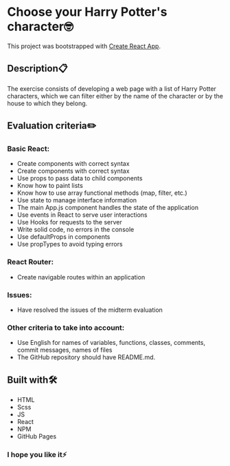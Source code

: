 # Choose your Harry Potter's character🤓

This project was bootstrapped with [Create React App](https://github.com/facebook/create-react-app).

## Description📋

The exercise consists of developing a web page with a list of Harry Potter characters, which we can filter either by the name of the character or by the house to which they belong.

## Evaluation criteria✏️
### Basic React:
- Create components with correct syntax
- Create components with correct syntax
- Use props to pass data to child components
- Know how to paint lists
- Know how to use array functional methods (map, filter, etc.)
- Use state to manage interface information
- The main App.js component handles the state of the application
- Use events in React to serve user interactions
- Use Hooks for requests to the server
- Write solid code, no errors in the console
- Use defaultProps in components
- Use propTypes to avoid typing errors

### React Router:
- Create navigable routes within an application

### Issues:
- Have resolved the issues of the midterm evaluation

### Other criteria to take into account:
- Use English for names of variables, functions, classes, comments, commit messages, names
of files
- The GitHub repository should have README.md.

## Built with🛠️
- HTML
- Scss
- JS
- React
- NPM
- GitHub Pages

### I hope you like it⚡
